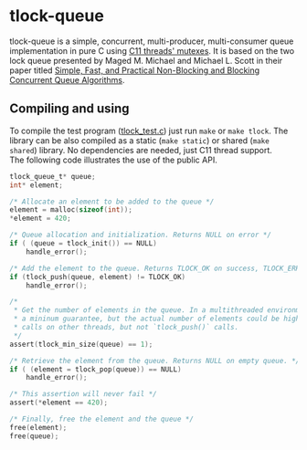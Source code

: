 # tlock-queue #

tlock-queue is a simple, concurrent, multi-producer, multi-consumer queue implementation in pure C using [C11 threads' mutexes](https://en.cppreference.com/w/c/thread). It is based on the two lock queue presented by Maged M. Michael and Michael L. Scott in their paper titled [Simple, Fast, and Practical Non-Blocking and Blocking Concurrent Queue Algorithms](https://www.cs.rochester.edu/~scott/papers/1996_PODC_queues.pdf).

## Compiling and using ##
To compile the test program ([tlock_test.c](src/tlock_test.c)) just run `make` or `make tlock`. The library can be also compiled as a static (`make static`) or shared (`make shared`) library. No dependencies are needed, just C11 thread support.\
The following code illustrates the use of the public API.

```C
tlock_queue_t* queue;
int* element;

/* Allocate an element to be added to the queue */
element = malloc(sizeof(int));
*element = 420;

/* Queue allocation and initialization. Returns NULL on error */
if ( (queue = tlock_init()) == NULL)
	handle_error();

/* Add the element to the queue. Returns TLOCK_OK on success, TLOCK_ERROR on error */
if (tlock_push(queue, element) != TLOCK_OK)
	handle_error();

/*
 * Get the number of elements in the queue. In a multithreaded environment this function returns
 * a mininum guarantee, but the actual number of elements could be higher. It blocks `tlock_pop()`
 * calls on other threads, but not `tlock_push()` calls.
 */
assert(tlock_min_size(queue) == 1);

/* Retrieve the element from the queue. Returns NULL on empty queue. */
if ( (element = tlock_pop(queue)) == NULL)
	handle_error();

/* This assertion will never fail */
assert(*element == 420);

/* Finally, free the element and the queue */
free(element);
free(queue);
```
